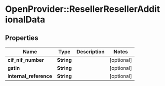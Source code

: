 # OpenProvider::ResellerResellerAdditionalData

## Properties
Name | Type | Description | Notes
------------ | ------------- | ------------- | -------------
**cif_nif_number** | **String** |  | [optional] 
**gstin** | **String** |  | [optional] 
**internal_reference** | **String** |  | [optional] 

